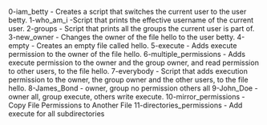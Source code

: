 0-iam_betty - Creates a script that switches the current user to the user betty.
1-who_am_i -Script that prints the effective username of the current user.
2-groups - Script that prints all the groups the current user is part of.
3-new_owner - Changes the owner of the file hello to the user betty.
4-empty - Creates an empty file called hello.
5-execute - Adds execute permission to the owner of the file hello.
6-multiple_permissions - Adds execute permission to the owner and the group owner, and read permission to other users, to the file hello.
7-everybody - Script that adds execution permission to the owner, the group owner and the other users, to the file hello.
8-James_Bond - owner, group no permission others all
9-John_Doe - owner all, group execute, others write execute.
10-mirror_permissions - Copy File Permissions to Another File
11-directories_permissions - Add execute for all subdirectories
